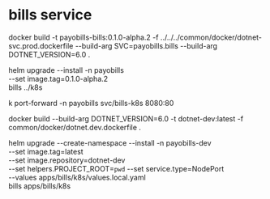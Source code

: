 # bills service

docker build -t payobills-bills:0.1.0-alpha.2 -f ../../../common/docker/dotnet-svc.prod.dockerfile --build-arg SVC=payobills.bills --build-arg DOTNET_VERSION=6.0 .

helm upgrade --install -n payobills \
    --set image.tag=0.1.0-alpha.2 \
    bills ../k8s

k port-forward -n payobills svc/bills-k8s 8080:80

docker build --build-arg DOTNET_VERSION=6.0 -t dotnet-dev:latest -f common/docker/dotnet.dev.dockerfile .

helm upgrade --create-namespace --install -n payobills-dev \
    --set image.tag=latest \
    --set image.repository=dotnet-dev \
    --set helpers.PROJECT_ROOT=`pwd` --set service.type=NodePort \
    --values apps/bills/k8s/values.local.yaml \
    bills apps/bills/k8s
